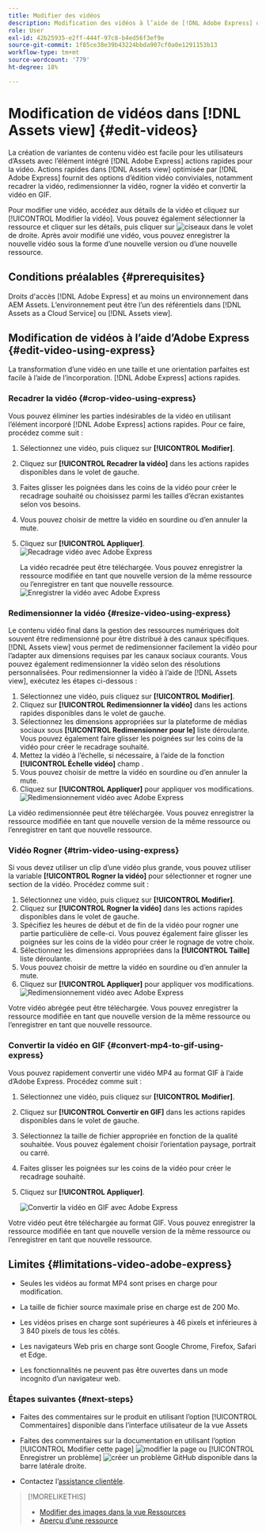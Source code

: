 ```yaml
---
title: Modifier des vidéos
description: Modification des vidéos à l’aide de [!DNL Adobe Express] options optimisées et enregistrez les vidéos mises à jour sous forme de versions.
role: User
exl-id: 42b25935-e2ff-444f-97c8-b4ed56f3ef9e
source-git-commit: 1f85ce38e39b43224bbda907cf0a0e1291153b13
workflow-type: tm+mt
source-wordcount: '779'
ht-degree: 18%

---
```


# Modification de vidéos dans [!DNL Assets view] {#edit-videos}

La création de variantes de contenu vidéo est facile pour les utilisateurs d’Assets avec l’élément intégré [!DNL Adobe Express] actions rapides pour la vidéo. Actions rapides dans [!DNL Assets view] optimisée par [!DNL Adobe Express] fournit des options d’édition vidéo conviviales, notamment recadrer la vidéo, redimensionner la vidéo, rogner la vidéo et convertir la vidéo en GIF.

Pour modifier une vidéo, accédez aux détails de la vidéo et cliquez sur [!UICONTROL Modifier la vidéo]. Vous pouvez également sélectionner la ressource et cliquer sur les détails, puis cliquer sur ![ciseaux](assets/do-not-localize/cut.svg) dans le volet de droite. Après avoir modifié une vidéo, vous pouvez enregistrer la nouvelle vidéo sous la forme d’une nouvelle version ou d’une nouvelle ressource.

## Conditions préalables {#prerequisites}

Droits d&#39;accès [!DNL Adobe Express] et au moins un environnement dans AEM Assets. L’environnement peut être l’un des référentiels dans [!DNL Assets as a Cloud Service] ou [!DNL Assets view].

## Modification de vidéos à l’aide d’Adobe Express {#edit-video-using-express}

La transformation d’une vidéo en une taille et une orientation parfaites est facile à l’aide de l’incorporation. [!DNL Adobe Express] actions rapides.

### Recadrer la vidéo {#crop-video-using-express}

Vous pouvez éliminer les parties indésirables de la vidéo en utilisant l’élément incorporé [!DNL Adobe Express] actions rapides. Pour ce faire, procédez comme suit :

1. Sélectionnez une vidéo, puis cliquez sur **[!UICONTROL Modifier]**.
2. Cliquez sur **[!UICONTROL Recadrer la vidéo]** dans les actions rapides disponibles dans le volet de gauche.
3. Faites glisser les poignées dans les coins de la vidéo pour créer le recadrage souhaité ou choisissez parmi les tailles d’écran existantes selon vos besoins.
4. Vous pouvez choisir de mettre la vidéo en sourdine ou d’en annuler la mute.
5. Cliquez sur **[!UICONTROL Appliquer]**.
   ![Recadrage vidéo avec Adobe Express](assets/adobe-express-crop-video.png)

   La vidéo recadrée peut être téléchargée. Vous pouvez enregistrer la ressource modifiée en tant que nouvelle version de la même ressource ou l’enregistrer en tant que nouvelle ressource. ![Enregistrer la vidéo avec Adobe Express](assets/adobe-express-save-video.png)

### Redimensionner la vidéo {#resize-video-using-express}

Le contenu vidéo final dans la gestion des ressources numériques doit souvent être redimensionné pour être distribué à des canaux spécifiques. [!DNL Assets view] vous permet de redimensionner facilement la vidéo pour l’adapter aux dimensions requises par les canaux sociaux courants. Vous pouvez également redimensionner la vidéo selon des résolutions personnalisées. Pour redimensionner la vidéo à l’aide de [!DNL Assets view], exécutez les étapes ci-dessous :

1. Sélectionnez une vidéo, puis cliquez sur **[!UICONTROL Modifier]**.
2. Cliquez sur **[!UICONTROL Redimensionner la vidéo]** dans les actions rapides disponibles dans le volet de gauche.
3. Sélectionnez les dimensions appropriées sur la plateforme de médias sociaux sous **[!UICONTROL Redimensionner pour le]** liste déroulante. Vous pouvez également faire glisser les poignées sur les coins de la vidéo pour créer le recadrage souhaité.
4. Mettez la vidéo à l’échelle, si nécessaire, à l’aide de la fonction **[!UICONTROL Échelle vidéo]** champ .
5. Vous pouvez choisir de mettre la vidéo en sourdine ou d’en annuler la mute.
6. Cliquez sur **[!UICONTROL Appliquer]** pour appliquer vos modifications.
   ![Redimensionnement vidéo avec Adobe Express](assets/adobe-express-resize-video.png)

La vidéo redimensionnée peut être téléchargée. Vous pouvez enregistrer la ressource modifiée en tant que nouvelle version de la même ressource ou l’enregistrer en tant que nouvelle ressource.

### Vidéo Rogner {#trim-video-using-express}

Si vous devez utiliser un clip d’une vidéo plus grande, vous pouvez utiliser la variable **[!UICONTROL Rogner la vidéo]** pour sélectionner et rogner une section de la vidéo. Procédez comme suit :

1. Sélectionnez une vidéo, puis cliquez sur **[!UICONTROL Modifier]**.
2. Cliquez sur **[!UICONTROL Rogner la vidéo]** dans les actions rapides disponibles dans le volet de gauche.
3. Spécifiez les heures de début et de fin de la vidéo pour rogner une partie particulière de celle-ci. Vous pouvez également faire glisser les poignées sur les coins de la vidéo pour créer le rognage de votre choix.
4. Sélectionnez les dimensions appropriées dans la **[!UICONTROL Taille]** liste déroulante.
5. Vous pouvez choisir de mettre la vidéo en sourdine ou d’en annuler la mute.
6. Cliquez sur **[!UICONTROL Appliquer]** pour appliquer vos modifications.
   ![Redimensionnement vidéo avec Adobe Express](assets/adobe-express-trim-video.png)

Votre vidéo abrégée peut être téléchargée. Vous pouvez enregistrer la ressource modifiée en tant que nouvelle version de la même ressource ou l’enregistrer en tant que nouvelle ressource.

### Convertir la vidéo en GIF {#convert-mp4-to-gif-using-express}

Vous pouvez rapidement convertir une vidéo MP4 au format GIF à l’aide d’Adobe Express. Procédez comme suit :

1. Sélectionnez une vidéo, puis cliquez sur **[!UICONTROL Modifier]**.
2. Cliquez sur **[!UICONTROL Convertir en GIF]** dans les actions rapides disponibles dans le volet de gauche.
3. Sélectionnez la taille de fichier appropriée en fonction de la qualité souhaitée. Vous pouvez également choisir l’orientation paysage, portrait ou carré.
4. Faites glisser les poignées sur les coins de la vidéo pour créer le recadrage souhaité.
5. Cliquez sur **[!UICONTROL Appliquer]**.

   ![Convertir la vidéo en GIF avec Adobe Express](assets/adobe-express-convert-video-to-gif.png)

Votre vidéo peut être téléchargée au format GIF. Vous pouvez enregistrer la ressource modifiée en tant que nouvelle version de la même ressource ou l’enregistrer en tant que nouvelle ressource.

## Limites {#limitations-video-adobe-express}

* Seules les vidéos au format MP4 sont prises en charge pour modification.

* La taille de fichier source maximale prise en charge est de 200 Mo.

* Les vidéos prises en charge sont supérieures à 46 pixels et inférieures à 3 840 pixels de tous les côtés.

* Les navigateurs Web pris en charge sont Google Chrome, Firefox, Safari et Edge.

* Les fonctionnalités ne peuvent pas être ouvertes dans un mode incognito d’un navigateur web.

### Étapes suivantes {#next-steps}

* Faites des commentaires sur le produit en utilisant l’option [!UICONTROL Commentaires] disponible dans l’interface utilisateur de la vue Assets

* Faites des commentaires sur la documentation en utilisant l’option [!UICONTROL Modifier cette page] ![modifier la page](assets/do-not-localize/edit-page.png) ou [!UICONTROL Enregistrer un problème] ![créer un problème GitHub](assets/do-not-localize/github-issue.png) disponible dans la barre latérale droite.

* Contactez l’[assistance clientèle](https://experienceleague.adobe.com/fr?support-solution=General#support).

>[!MORELIKETHIS]
>
>* [Modifier des images dans la vue Ressources](edit-images-assets-view.md)
>* [Aperçu d’une ressource](navigate-assets-view.md)
